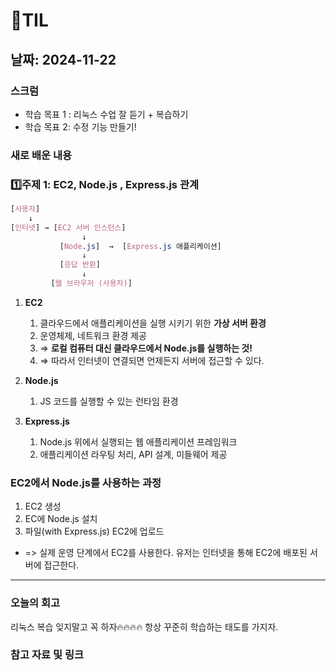 # 🌟TIL

## 날짜: 2024-11-22

### 스크럼

- 학습 목표 1 : 리눅스 수업 잘 듣기 + 복습하기
- 학습 목표 2:  수정 기능 만들기!

### 새로 배운 내용

### 1️⃣주제 1: EC2, Node.js , Express.js 관계

```css
[사용자]
    ↓
[인터넷] → [EC2 서버 인스턴스] 
                ↓
           [Node.js]  →  [Express.js 애플리케이션] 
                ↓
           [응답 반환]
                ↓
         [웹 브라우저 (사용자)]
```

1. **EC2**
   
    1. 클라우드에서 애플리케이션을 실행 시키기 위한  **가상 서버 환경**
    2. 운영체제, 네트워크 환경 제공
    3. ⇒ **로컬 컴퓨터 대신 클라우드에서 Node.js를 실행하는 것!**
    4. ⇒ 따라서 인터넷이 연결되면 언제든지 서버에 접근할 수 있다.
       
3. **Node.js**
   
    1.  JS 코드를 실행할 수 있는 런타임 환경
       
5. **Express.js**
   
    1. Node.js 위에서 실행되는 웹 애플리케이션 프레임워크
    2. 애플리케이션 라우팅 처리, API 설계, 미들웨어 제공

### EC2에서 Node.js를 사용하는 과정

1. EC2 생성
2. EC에 Node.js 설치
3. 파일(with Express.js) EC2에 업로드
- => 실제 운영 단계에서 EC2를 사용한다. 유저는 인터넷을 통해 EC2에 배포된 서버에 접근한다.

---

### 오늘의 회고

리눅스 복습 잊지말고 꼭 하자🔥🔥🔥🔥
항상 꾸준히 학습하는 태도를 가지자.

### 참고 자료 및 링크
